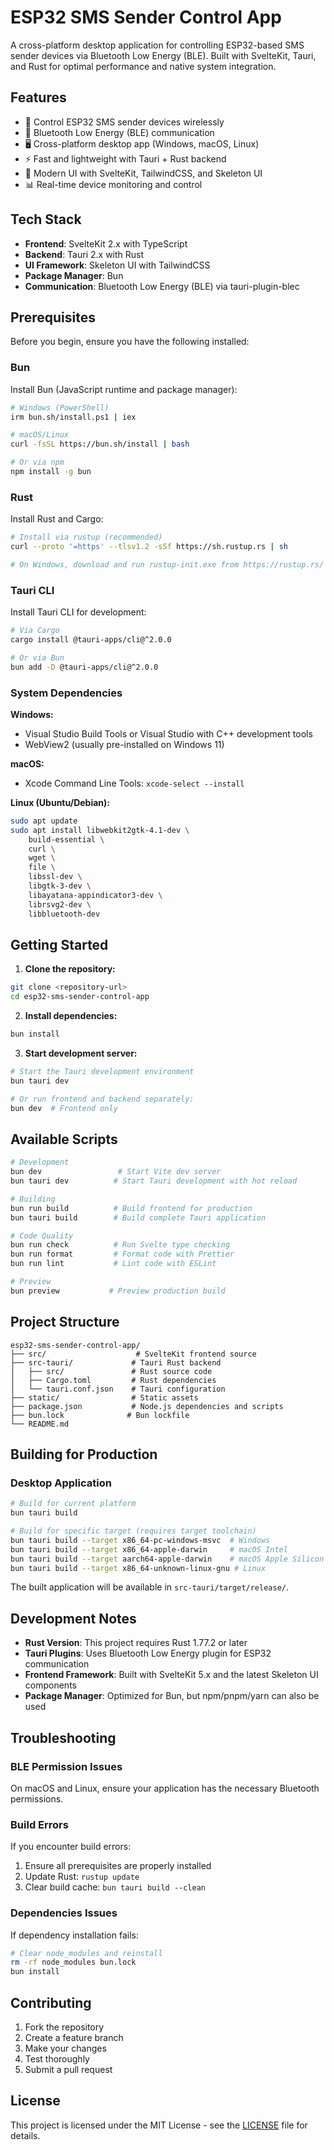 # ESP32 SMS Sender Control App

A cross-platform desktop application for controlling ESP32-based SMS sender devices via Bluetooth Low Energy (BLE). Built with SvelteKit, Tauri, and Rust for optimal performance and native system integration.

## Features

- 📱 Control ESP32 SMS sender devices wirelessly
- 🔗 Bluetooth Low Energy (BLE) communication
- 🖥️ Cross-platform desktop app (Windows, macOS, Linux)
- ⚡ Fast and lightweight with Tauri + Rust backend
- 🎨 Modern UI with SvelteKit, TailwindCSS, and Skeleton UI
- 📊 Real-time device monitoring and control

## Tech Stack

- **Frontend**: SvelteKit 2.x with TypeScript
- **Backend**: Tauri 2.x with Rust
- **UI Framework**: Skeleton UI with TailwindCSS
- **Package Manager**: Bun
- **Communication**: Bluetooth Low Energy (BLE) via tauri-plugin-blec

## Prerequisites

Before you begin, ensure you have the following installed:

### Bun

Install Bun (JavaScript runtime and package manager):

```sh
# Windows (PowerShell)
irm bun.sh/install.ps1 | iex

# macOS/Linux
curl -fsSL https://bun.sh/install | bash

# Or via npm
npm install -g bun
```

### Rust

Install Rust and Cargo:

```sh
# Install via rustup (recommended)
curl --proto '=https' --tlsv1.2 -sSf https://sh.rustup.rs | sh

# On Windows, download and run rustup-init.exe from https://rustup.rs/
```

### Tauri CLI

Install Tauri CLI for development:

```sh
# Via Cargo
cargo install @tauri-apps/cli@^2.0.0

# Or via Bun
bun add -D @tauri-apps/cli@^2.0.0
```

### System Dependencies

**Windows:**

- Visual Studio Build Tools or Visual Studio with C++ development tools
- WebView2 (usually pre-installed on Windows 11)

**macOS:**

- Xcode Command Line Tools: `xcode-select --install`

**Linux (Ubuntu/Debian):**

```sh
sudo apt update
sudo apt install libwebkit2gtk-4.1-dev \
    build-essential \
    curl \
    wget \
    file \
    libssl-dev \
    libgtk-3-dev \
    libayatana-appindicator3-dev \
    librsvg2-dev \
    libbluetooth-dev
```

## Getting Started

1. **Clone the repository:**

```sh
git clone <repository-url>
cd esp32-sms-sender-control-app
```

2. **Install dependencies:**

```sh
bun install
```

3. **Start development server:**

```sh
# Start the Tauri development environment
bun tauri dev

# Or run frontend and backend separately:
bun dev  # Frontend only
```

## Available Scripts

```sh
# Development
bun dev                 # Start Vite dev server
bun tauri dev          # Start Tauri development with hot reload

# Building
bun run build          # Build frontend for production
bun tauri build        # Build complete Tauri application

# Code Quality
bun run check          # Run Svelte type checking
bun run format         # Format code with Prettier
bun run lint           # Lint code with ESLint

# Preview
bun preview           # Preview production build
```

## Project Structure

```text
esp32-sms-sender-control-app/
├── src/                    # SvelteKit frontend source
├── src-tauri/             # Tauri Rust backend
│   ├── src/               # Rust source code
│   ├── Cargo.toml         # Rust dependencies
│   └── tauri.conf.json    # Tauri configuration
├── static/                # Static assets
├── package.json           # Node.js dependencies and scripts
├── bun.lock              # Bun lockfile
└── README.md
```

## Building for Production

### Desktop Application

```sh
# Build for current platform
bun tauri build

# Build for specific target (requires target toolchain)
bun tauri build --target x86_64-pc-windows-msvc  # Windows
bun tauri build --target x86_64-apple-darwin     # macOS Intel
bun tauri build --target aarch64-apple-darwin    # macOS Apple Silicon
bun tauri build --target x86_64-unknown-linux-gnu # Linux
```

The built application will be available in `src-tauri/target/release/`.

## Development Notes

- **Rust Version**: This project requires Rust 1.77.2 or later
- **Tauri Plugins**: Uses Bluetooth Low Energy plugin for ESP32 communication
- **Frontend Framework**: Built with SvelteKit 5.x and the latest Skeleton UI components
- **Package Manager**: Optimized for Bun, but npm/pnpm/yarn can also be used

## Troubleshooting

### BLE Permission Issues

On macOS and Linux, ensure your application has the necessary Bluetooth permissions.

### Build Errors

If you encounter build errors:

1. Ensure all prerequisites are properly installed
2. Update Rust: `rustup update`
3. Clear build cache: `bun tauri build --clean`

### Dependencies Issues

If dependency installation fails:

```sh
# Clear node_modules and reinstall
rm -rf node_modules bun.lock
bun install
```

## Contributing

1. Fork the repository
2. Create a feature branch
3. Make your changes
4. Test thoroughly
5. Submit a pull request

## License

This project is licensed under the MIT License - see the [LICENSE](LICENSE) file for details.

